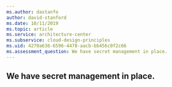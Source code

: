 ```yaml
---
ms.author: dastanfo
author: david-stanford
ms.date: 10/11/2019
ms.topic: article
ms.service: architecture-center
ms.subservice: cloud-design-principles
ms.uid: 4270a636-6596-4478-aacb-bb456c0f2c66
ms.assessment_question: We have secret management in place.
---
```

## We have secret management in place.


